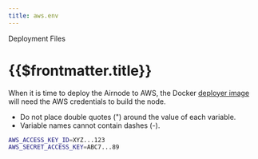 ```yaml
---
title: aws.env
---
```


<TitleSpan>Deployment Files</TitleSpan>

# {{$frontmatter.title}}

<VersionWarning/>

When it is time to deploy the Airnode to AWS, the Docker [deployer image](../../grp-providers/docker/deployer-image.md) will need the AWS credentials to build the node.

- Do not place double quotes (") around the value of each variable.
- Variable names cannot contain dashes (-).

```bash
AWS_ACCESS_KEY_ID=XYZ...123
AWS_SECRET_ACCESS_KEY=ABC7...89
```
